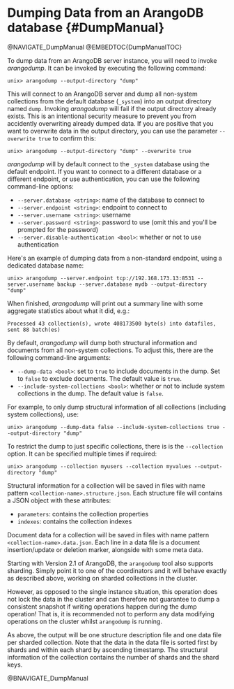 Dumping Data from an ArangoDB database {#DumpManual}
====================================================

@NAVIGATE_DumpManual
@EMBEDTOC{DumpManualTOC}

To dump data from an ArangoDB server instance, you will need to invoke _arangodump_.
It can be invoked by executing the following command:

    unix> arangodump --output-directory "dump"

This will connect to an ArangoDB server and dump all non-system collections from
the default database (`_system`) into an output directory named `dump`.
Invoking _arangodump_ will fail if the output directory already exists. This is
an intentional security measure to prevent you from accidently overwriting already
dumped data. If you are positive that you want to overwrite data in the output 
directory, you can use the parameter `--overwrite true` to confirm this:

    unix> arangodump --output-directory "dump" --overwrite true

_arangodump_ will by default connect to the `_system` database using the default
endpoint. If you want to connect to a different database or a different endpoint, 
or use authentication, you can use the following command-line options:

- `--server.database <string>`: name of the database to connect to
- `--server.endpoint <string>`: endpoint to connect to
- `--server.username <string>`: username
- `--server.password <string>`: password to use (omit this and you'll be prompted for the
  password)
- `--server.disable-authentication <bool>`: whether or not to use authentication

Here's an example of dumping data from a non-standard endpoint, using a dedicated
database name:

    unix> arangodump --server.endpoint tcp://192.168.173.13:8531 --server.username backup --server.database mydb --output-directory "dump"

When finished, _arangodump_ will print out a summary line with some aggregate 
statistics about what it did, e.g.:

    Processed 43 collection(s), wrote 408173500 byte(s) into datafiles, sent 88 batch(es)

By default, _arangodump_ will dump both structural information and documents from all
non-system collections. To adjust this, there are the following command-line 
arguments:

- `--dump-data <bool>`: set to `true` to include documents in the dump. Set to `false` 
  to exclude documents. The default value is `true`.
- `--include-system-collections <bool>`: whether or not to include system collections
  in the dump. The default value is `false`.
  
For example, to only dump structural information of all collections (including system
collections), use:

    unix> arangodump --dump-data false --include-system-collections true --output-directory "dump"

To restrict the dump to just specific collections, there is is the `--collection` option.
It can be specified multiple times if required:
    
    unix> arangodump --collection myusers --collection myvalues --output-directory "dump"

Structural information for a collection will be saved in files with name pattern 
`<collection-name>.structure.json`. Each structure file will contains a JSON object 
with these attributes:
- `parameters`: contains the collection properties
- `indexes`: contains the collection indexes

Document data for a collection will be saved in files with name pattern 
`<collection-name>.data.json`. Each line in a data file is a document insertion/update or
deletion marker, alongside with some meta data.

Starting with Version 2.1 of ArangoDB, the `arangodump` tool also
supports sharding. Simply point it to one of the coordinators and it
will behave exactly as described above, working on sharded collections
in the cluster.

However, as opposed to the single instance situation, this operation 
does not lock the data in the cluster and can therefore not guarantee
to dump a consistent snapshot if writing operations happen during the
dump operation! That is, it is recommended not to perform any data
modifying operations on the cluster whilst `arangodump` is running.

As above, the output will be one structure description file and one data
file per sharded collection. Note that the data in the data file is
sorted first by shards and within each shard by ascending timestamp. The
structural information of the collection contains the number of shards
and the shard keys.

@BNAVIGATE_DumpManual
